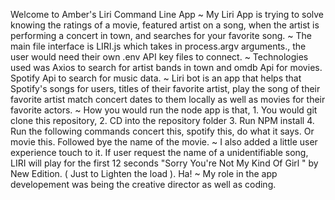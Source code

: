 Welcome to Amber's Liri Command Line App
~ My Liri App is trying to solve knowing the ratings of a movie, featured artist on a song, when the artist is performing a concert in town, and searches for your favorite song.
~ The main file interface is LIRI.js which takes in process.argv arguments., the user would need their own .env API key files to connect.
~ Technologies used was Axios to search for artist bands in town and omdb Api for movies. Spotify Api to search for music data. 
~ Liri bot is an app that helps that Spotify's songs for users, titles of their favorite artist, play the song of their favorite artist match concert dates to them locally as well as movies for their favorite actors.
~ How you would run the node app is that,  1. You would git clone this repository, 2. CD into the repository folder 3. Run NPM install 4. Run the following commands concert this, spotify this, do what it says. Or movie this. Followed bye the name of the movie. 
~ I also added a little user experience touch to it. If user request the name of a unidentifiable song, LIRI will play for the first 12 seconds "Sorry You're Not My Kind Of Girl " by New Edition. ( Just to Lighten the load ). Ha!
~ My role in the app developement was being the creative director as well as coding.  


